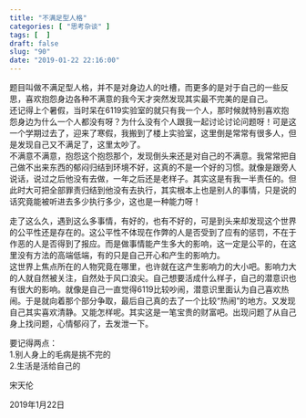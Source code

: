 ```yaml
---
title: "不满足型人格"
categories: [ "思考杂谈" ]
tags: [  ]
draft: false
slug: "90"
date: "2019-01-22 22:16:00"
---
```




题目叫做不满足型人格，并不是对身边人的吐槽，而更多的是对于自己的一些反思，喜欢抱怨身边各种不满意的我今天才突然发现其实最不完美的是自己。  
还记得上个暑假，当时呆在6119实验室的就只有我一个人，那时候就特别喜欢抱怨身边为什么一个人都没有呀？为什么没有个人跟我一起讨论讨论问题呀！可是这一个学期过去了，迎来了寒假，我搬到了楼上实验室，这里倒是常常有很多人，但是发现自己又不满足了，这里太吵了。  
不满意不满意，抱怨这个抱怨那个，发现倒头来还是对自己的不满意。我常常把自己做不出来东西的郁闷归结到环境不好，这真的不是一个好的习惯。就像是跟旁人说话，说过之后他没有去做，一年之后还是老样子。其实这是有我一半责任的。但此时大可把全部罪责归结到他没有去执行，其实根本上也是别人的事情，只是说的话究竟能被听进去多少执行多少，这也是一种能力呀！

走了这么久，遇到这么多事情，有好的，也有不好的，可是到头来却发现这个世界的公平性还是存在的。这公平性不体现在作弊的人是否受到了应有的惩罚，不在于作恶的人是否得到了报应。而是做事情能产生多大的影响，这一定是公平的，在这里没有方法的高端低端，有的只是自己开心和产生的影响力。  
这世界上焦点所在的人物究竟在哪里，也许就在这产生影响力的大小吧。影响力大的人就自然被关注，自然处于风口浪尖。自己想要活成什么样子，自己的潜意识也有很大的影响。就像是自己一直觉得6119比较吵闹，潜意识里面认为自己喜欢热闹。于是就向着那个部分争取，最后自己真的去了一个比较“热闹”的地方。又发现自己其实喜欢清静。又能怎样呢。其实这是一笔宝贵的财富吧。出现问题了从自己身上找问题，心情郁闷了，去发泄一下。  
  
要记得两点：  
1.别人身上的毛病是挑不完的  
2.生活是活给自己的

宋天伦

2019年1月22日